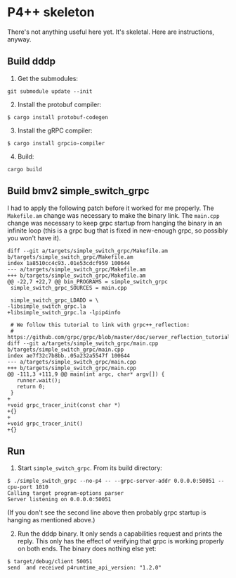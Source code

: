 # P4++ skeleton

There's not anything useful here yet.  It's skeletal.  Here are
instructions, anyway.

## Build dddp

1. Get the submodules:

```
git submodule update --init
```

2. Install the protobuf compiler:

```
$ cargo install protobuf-codegen
```

3. Install the gRPC compiler:

```
$ cargo install grpcio-compiler
```

4. Build:

```
cargo build
```

## Build bmv2 simple_switch_grpc

I had to apply the following patch before it worked for me properly.
The ``Makefile.am`` change was necessary to make the binary link.  The
``main.cpp`` change was necessary to keep grpc startup from hanging
the binary in an infinite loop (this is a grpc bug that is fixed in
new-enough grpc, so possibly you won't have it).

```
diff --git a/targets/simple_switch_grpc/Makefile.am b/targets/simple_switch_grpc/Makefile.am
index 1a8510cc4c93..01e53cdcf959 100644
--- a/targets/simple_switch_grpc/Makefile.am
+++ b/targets/simple_switch_grpc/Makefile.am
@@ -22,7 +22,7 @@ bin_PROGRAMS = simple_switch_grpc
 simple_switch_grpc_SOURCES = main.cpp
 
 simple_switch_grpc_LDADD = \
-libsimple_switch_grpc.la
+libsimple_switch_grpc.la -lpip4info
 
 # We follow this tutorial to link with grpc++_reflection:
 # https://github.com/grpc/grpc/blob/master/doc/server_reflection_tutorial.md
diff --git a/targets/simple_switch_grpc/main.cpp b/targets/simple_switch_grpc/main.cpp
index ae7f32c7b8bb..05a232a5547f 100644
--- a/targets/simple_switch_grpc/main.cpp
+++ b/targets/simple_switch_grpc/main.cpp
@@ -111,3 +111,9 @@ main(int argc, char* argv[]) {
   runner.wait();
   return 0;
 }
+
+void grpc_tracer_init(const char *)
+{}
+
+void grpc_tracer_init()
+{}
```

## Run

1. Start ``simple_switch_grpc``.  From its build directory:

```
$ ./simple_switch_grpc --no-p4 -- --grpc-server-addr 0.0.0.0:50051 --cpu-port 1010
Calling target program-options parser
Server listening on 0.0.0.0:50051
```

   (If you don't see the second line above then probably grpc startup is
   hanging as mentioned above.)

2. Run the dddp binary.  It only sends a capabilities request and
   prints the reply.  This only has the effect of verifying that grpc
   is working properly on both ends.  The binary does nothing else
   yet:
   
```
$ target/debug/client 50051
send  and received p4runtime_api_version: "1.2.0"
```
